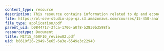```yaml
---
content_type: resource
description: This resource contains information related to dp and econometrics.
file: https://ol-ocw-studio-app-qa.s3.amazonaws.com/courses/15-450-analytics-of-finance-fall-2010/b6610f2629495e656a3e6549e3c22940_MIT15_450F10_review02.pdf
file_type: application/pdf
parent_uid: b0844717-3fca-1706-a0f8-b2830b3598fa
resourcetype: Document
title: MIT15_450F10_review02.pdf
uid: b6610f26-2949-5e65-6a3e-6549e3c22940
---
```

